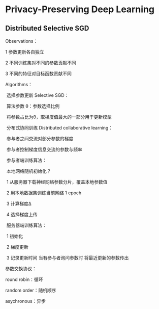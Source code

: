 # Privacy-Preserving Deep Learning

## Distributed Selective SGD

Observations：

1 参数更新各自独立

2 不同训练集对不同的参数贡献不同

3 不同的特征对目标函数贡献不同

Algorithms：

​	选择参数更新 Selective SGD：

​		算法参数 θ：参数选择比例

​		将参数占比为θ，取梯度值最大的一部分用于更新模型

​	分布式协同训练 Distributed collaborative learning：

​		参与者之间交流对部分参数的梯度

​		参与者控制梯度信息交流的参数与频率

​	参与者端训练算法：

​		本地网络随机初始化？

​		1 从服务器下载神经网络参数分片，覆盖本地参数值

​		2 用本地数据集训练当前网络 1 epoch

​		3 计算梯度Δ

​		4 选择梯度上传  

​	服务器端训练算法：

​		1 初始化

​		2 梯度更新

​		3 记录更新时间 当有参与者询问参数时  将最近更新的参数传出



参数交换协议：

round robin：循环

random order：随机顺序

asychronous：异步